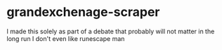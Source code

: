 # grandexchenage-scraper
I made this solely as part of a debate that probably will not matter in the long run I don't even like runescape man
